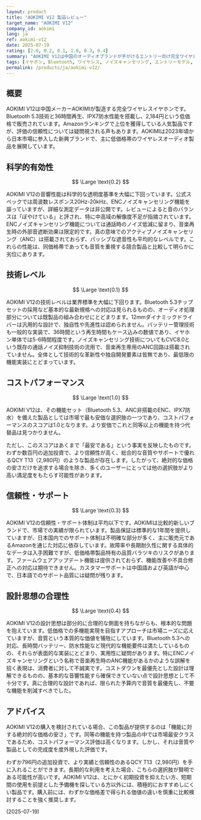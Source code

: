 ```yaml
---
layout: product
title: "AOKIMI V12 製品レビュー"
target_name: "AOKIMI V12"
company_id: aokimi
lang: ja
ref: aokimi-v12
date: 2025-07-19
rating: [2.0, 0.2, 0.1, 1.0, 0.3, 0.4]
summary: "AOKIMI V12は中国のオーディオブランドが手がけるエントリー向け完全ワイヤレスイヤホンです。2,184円という市場最安クラスの価格で多機能を提供しますが、音質面で多くの妥協があり、総合的な価値では疑問が残ります。"
tags: [イヤホン, Bluetooth, ワイヤレス, ノイズキャンセリング, エントリーモデル, 中国ブランド]
permalink: /products/ja/aokimi-v12/
---
```


## 概要

AOKIMI V12は中国メーカーAOKIMIが製造する完全ワイヤレスイヤホンです。Bluetooth 5.3技術と36時間再生、IPX7防水性能を搭載し、2,184円という低価格で販売されています。Amazonランキングで上位を獲得している人気製品ですが、評価の信頼性については疑問視される声もあります。AOKIMIは2023年頃から日本市場に参入した新興ブランドで、主に低価格帯のワイヤレスオーディオ製品を展開しています。

## 科学的有効性

$$ \Large \text{0.2} $$

AOKIMI V12の音響性能は科学的な透明度基準を大幅に下回っています。公式スペックでは周波数レスポンス20Hz-20kHz、ENCノイズキャンセリング機能を謳っていますが、詳細な測定データは非公開です。レビューによると音のバランスは「ぼやけている」と評され、特に中高域の解像度不足が指摘されています。ENCノイズキャンセリング機能については通話時のノイズ低減に留まり、音楽再生時の外部音遮断効果は限定的です。真の意味でのアクティブノイズキャンセリング（ANC）は搭載されておらず、パッシブな遮音性も平均的なレベルです。これらの性能は、同価格帯であっても音質を重視する競合製品と比較して明らかに劣位にあります。

## 技術レベル

$$ \Large \text{0.1} $$

AOKIMI V12の技術レベルは業界標準を大幅に下回ります。Bluetooth 5.3チップセットの採用など基本的な最新規格への対応は見られるものの、オーディオ処理部分については既製品の組み合わせにとどまります。12mmダイナミックドライバーは汎用的な設計で、独自性や先進性は認められません。バッテリー管理技術も一般的な実装で、36時間という再生時間もケース込みの数値であり、イヤホン単体では5-6時間程度です。ノイズキャンセリング技術についてもCVC8.0という既存の通話ノイズ抑制技術の流用で、音楽再生専用のANC回路は搭載されていません。全体として技術的な革新性や独自開発要素は皆無であり、最低限の機能実装にとどまっています。

## コストパフォーマンス

$$ \Large \text{1.0} $$

AOKIMI V12は、その機能セット（Bluetooth 5.3、ANC非搭載のENC、IPX7防水）を備えた製品としては市場で最も安価な選択肢の一つであり、コストパフォーマンスのスコアは1.0となります。より安価でこれと同等以上の機能を持つ代替品は見つかりません。

ただし、このスコアはあくまで「最安である」という事実を反映したものです。わずか数百円の追加投資で、より信頼性が高く、総合的な音質やサポートで優れるQCY T13（2,980円）のような製品が存在します。したがって、絶対的な価格の安さだけを追求する場合を除き、多くのユーザーにとっては他の選択肢がより高い満足度をもたらす可能性があります。

## 信頼性・サポート

$$ \Large \text{0.3} $$

AOKIMI V12の信頼性・サポート体制は平均以下です。AOKIMIは比較的新しいブランドで、市場での実績が限られています。製品保証は標準的な1年間を提供していますが、日本国内でのサポート体制は不明確な部分が多く、主に販売元であるAmazonを通じた対応に依存しています。故障率や長期耐久性に関する具体的なデータは入手困難ですが、低価格帯製品特有の品質バラツキのリスクがあります。ファームウェアアップデート機能は提供されておらず、機能改善や不具合修正への対応は期待できません。カスタマーサポートは中国語および英語が中心で、日本語でのサポート品質には疑問が残ります。

## 設計思想の合理性

$$ \Large \text{0.4} $$

AOKIMI V12の設計思想は部分的に合理的な側面を持ちながらも、根本的な問題を抱えています。低価格での多機能実現を目指すアプローチは市場ニーズに応えていますが、音質という本質的な価値を犠牲にしています。Bluetooth 5.3への対応、長時間バッテリー、防水性能など現代的な機能要件は満たしているものの、それらが表面的な実装にとどまり、実用性に疑問があります。特にENCノイズキャンセリングという名称で音楽再生時のANC機能があるかのような誤解を招く表現は、消費者に対して不誠実です。コストダウンを最優先とした設計は理解できるものの、基本的な音響性能すら確保できていない点で設計思想として不十分です。真に合理的な設計であれば、限られた予算内で音質を最優先し、不要な機能を削減すべきでした。

## アドバイス

AOKIMI V12の購入を検討されている場合、この製品が提供するのは「機能に対する絶対的な価格の安さ」です。同等の機能を持つ製品の中では市場最安クラスであるため、コストパフォーマンス評価は高くなります。しかし、それは音質や製品としての完成度を度外視した評価です。

わずか796円の追加投資で、より実績と信頼性のあるQCY T13（2,980円）を手に入れることができます。長期的な利用を考えた場合、こちらの選択肢が賢明である可能性が高いです。AOKIMI V12は、とにかく初期投資を抑えたい方、短期間の使用を前提とした予備機を探している方以外には、積極的におすすめしにくい製品です。購入前には、わずかな価格差で得られる価値の違いを慎重に比較検討することを強く推奨します。

(2025-07-19)
